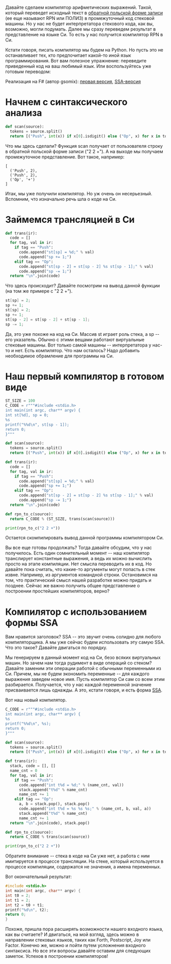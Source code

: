 Давайте сделаем компилятор арифметических выражений. Такой, который переведет исходный текст в [обратной польской форме записи](https://ru.wikipedia.org/wiki/%D0%9E%D0%B1%D1%80%D0%B0%D1%82%D0%BD%D0%B0%D1%8F_%D0%BF%D0%BE%D0%BB%D1%8C%D1%81%D0%BA%D0%B0%D1%8F_%D0%B7%D0%B0%D0%BF%D0%B8%D1%81%D1%8C) (ее еще называют RPN или ПОЛИЗ) в промежуточный код стековой машины. Но у нас не будет интерпретатора стекового кода, как вы, возможно, могли подумать. Далее мы сразу переведем результат в представление на языке Си. То есть у нас получится компилятор RPN в Си.

Кстати говоря, писать компилятор мы будем на Python. Но пусть это не останавливает тех, кто предпочитает какой-то иной язык программирования. Вот вам полезное упражнение: переведите приведенный код на ваш любимый язык. Или воспользуйтесь уже готовым переводом:

Реализация на F# (автор gsomix):
[первая версия](https://github.com/gsomix/snippets/blob/master/shortest-intro-to-compiler-design.fsx),
[SSA-версия](https://github.com/gsomix/snippets/blob/master/shortest-intro-to-compiler-design-ssa.fsx)

# Начнем с синтаксического анализа

```Python
def scan(source):
  tokens = source.split()
  return [("Push", int(x)) if x[0].isdigit() else ("Op", x) for x in tokens]
```

Что мы здесь сделали? Функция scan получает от пользователя строку в обратной польской форме записи ("2 2 +").
А на выходе мы получаем промежуточное представление. Вот такое, например:

```
[
  ('Push', 2),
  ('Push', 2),
  ('Op', '+')
]
```

Итак, мы уже получили компилятор. Но уж очень он несерьезный. Вспомним, что изначально речь шла о коде на Си.

# Займемся трансляцией в Си

```Python
def trans(ir):
  code = []
  for tag, val in ir:
    if tag == "Push":
      code.append("st[sp] = %d;" % val)
      code.append("sp += 1;")
    elif tag == "Op":
      code.append("st[sp - 2] = st[sp - 2] %s st[sp - 1];" % val)
      code.append("sp -= 1;")
  return "\n".join(code)
```

Что здесь происходит? Давайте посмотрим на вывод данной функции (на том же примере с "2 2 +").

```C
st[sp] = 2;
sp += 1;
st[sp] = 2;
sp += 1;
st[sp - 2] = st[sp - 2] + st[sp - 1];
sp -= 1;
```

Да, это уже похоже на код на Си. Массив st играет роль стека, а sp -- его указатель. Обычно с этими вещами работают виртуальные стековые машины.
Вот только самой машины -- интерпретатора у нас-то и нет. Есть компилятор. Что нам осталось? Надо добавить необходимое обрамление для программы на Си.

# Наш первый компилятор в готовом виде

```Python
ST_SIZE = 100
C_CODE = r"""#include <stdio.h>
int main(int argc, char** argv) {
int st[%d], sp = 0;
%s
printf("%%d\n", st[sp - 1]);
return 0;
}"""

def scan(source):
  tokens = source.split()
  return [("Push", int(x)) if x[0].isdigit() else ("Op", x) for x in tokens]

def trans(ir):
  code = []
  for tag, val in ir:
    if tag == "Push":
      code.append("st[sp] = %d;" % val)
      code.append("sp += 1;")
    elif tag == "Op":
      code.append("st[sp - 2] = st[sp - 2] %s st[sp - 1];" % val)
      code.append("sp -= 1;")
  return "\n".join(code)

def rpn_to_c(source):
  return C_CODE % (ST_SIZE, trans(scan(source)))

print(rpn_to_c("2 2 +"))
```

Остается скомпилировать вывод данной программы компилятором Си.

Вы все еще готовы продолжать? Тогда давайте обсудим, что у нас получилось. Есть один сомнительный момент -- наш компилятор транслирует константные выражения, а ведь их можно вычислить просто на этапе компиляции. Нет смысла переводить их в код. Но давайте пока считать, что какие-то аргументы могут попасть в стек извне. Например, из аргументов командной строки. Остановимся на том, что практический смысл нашей разработке можно придать и позднее. Сейчас же важно получить общее представление о построении простейших компиляторов, верно?

# Компилятор с использованием формы SSA

Вам нравится заголовок? SSA -- это звучит очень солидно для любого компиляторщика. А мы уже сейчас будем использовать эту самую SSA. Что это такое? Давайте двигаться по порядку.

Мы генерируем в данный момент код на Си, безо всяких виртуальных машин. Но зачем нам тогда рудимент в виде операций со стеком? Давайте заменим эти операции работой с обычными переменными из Си. Причем, мы не будем экономить переменные -- для каждого выражения заведем новое имя. Пусть компилятор Си сам со всем этим разбирается. Получается, что у нас каждой переменной значение присваивается лишь однажды. А это, кстати говоря, и есть форма [SSA](https://ru.wikipedia.org/wiki/SSA).

Вот наш новый компилятор.

```Python
C_CODE = r"""#include <stdio.h>
int main(int argc, char** argv) {
%s
printf("%%d\n", %s);
return 0;
}"""

def scan(source):
  tokens = source.split()
  return [("Push", int(x)) if x[0].isdigit() else ("Op", x) for x in tokens]

def trans(ir):
  stack, code = [], []
  name_cnt = 0
  for tag, val in ir:
    if tag == "Push":
      code.append("int t%d = %d;" % (name_cnt, val))
      stack.append("t%d" % name_cnt)
      name_cnt += 1
    elif tag == "Op":
      a, b = stack.pop(), stack.pop()
      code.append("int t%d = %s %s %s;" % (name_cnt, b, val, a))
      stack.append("t%d" % name_cnt)
      name_cnt += 1
  return "\n".join(code), stack.pop()

def rpn_to_c(source):
  return C_CODE % trans(scan(source))

print(rpn_to_c("2 2 +"))
```

Обратите внимание -- стека в коде на Си уже нет, а работа с ним имитируется в процессе трансляции. На стеке, который используется в процессе компиляции, содержатся не значения, а имена переменных.

Вот окончательный результат:

```C
#include <stdio.h>
int main(int argc, char** argv) {
int t0 = 2;
int t1 = 2;
int t2 = t0 + t1;
printf("%d\n", t2);
return 0;
}
```

Похоже, пришла пора расширять возможности нашего входного языка, как вы считаете? И двигаться, на мой взгляд, здесь можно в направлении стековых языков, таких как Forth, Postscript, Joy или Factor. Конечно же, можно и пойти путем усложнения входного синтаксиса. Но все эти вопросы давайте оставим для следующих заметок. Успехов в построении компиляторов!
